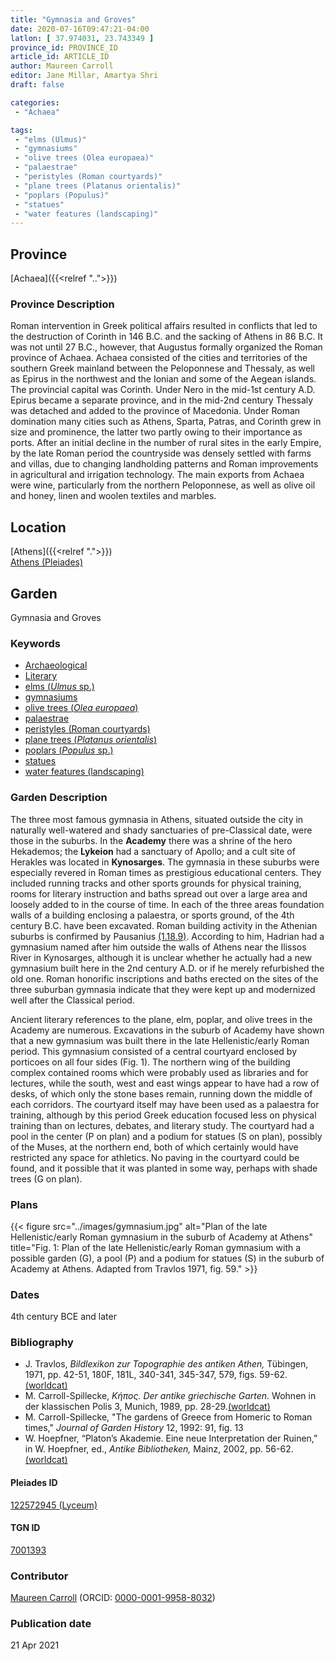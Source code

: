 ```yaml
---
title: "Gymnasia and Groves"
date: 2020-07-16T09:47:21-04:00
latlon: [ 37.974031, 23.743349 ]
province_id: PROVINCE_ID
article_id: ARTICLE_ID
author: Maureen Carroll
editor: Jane Millar, Amartya Shri
draft: false

categories:
 - "Achaea"

tags:
 - "elms (Ulmus)"
 - "gymnasiums"
 - "olive trees (Olea europaea)"
 - "palaestrae"
 - "peristyles (Roman courtyards)"
 - "plane trees (Platanus orientalis)"
 - "poplars (Populus)"
 - "statues"
 - "water features (landscaping)"
---
```


## Province

[Achaea]({{<relref "..">}})

### Province Description

Roman intervention in Greek political affairs resulted in conflicts that led to the destruction of Corinth in 146 B.C. and the sacking of Athens in 86 B.C. It was not until 27 B.C., however, that Augustus formally organized the Roman province of Achaea. Achaea consisted of the cities and territories of the southern Greek mainland between the Peloponnese and Thessaly, as well as Epirus in the northwest and the Ionian and some of the Aegean islands.
The provincial capital was Corinth. Under Nero in the mid-1st century A.D. Epirus became a separate province, and in the mid-2nd century Thessaly was detached and added to the province of Macedonia. Under Roman domination many cities such as Athens, Sparta, Patras, and Corinth grew in size and prominence, the latter two partly owing to their importance as ports.  After an initial decline in the number of rural sites in the early Empire, by the late Roman period the countryside was densely settled with farms and villas, due to changing landholding patterns and Roman improvements in agricultural and irrigation technology. The main exports from Achaea were wine, particularly from the northern Peloponnese, as well as olive oil and honey, linen and woolen textiles and marbles.

## Location

[Athens]({{<relref ".">}}) \
[Athens (Pleiades)](https://pleiades.stoa.org/places/579885)

<!--### Location Description-->

<!-- LEAVE THIS BLANK FOR NOW -->

<!--## Sublocation-->

<!--
[AREA WITHIN LOCATION, LIKE “PALATINE HILL”](GEOREFERENCE LINK)
A sublocation is any area larger than an individual garden, but located within a location. I would always try to include a link to a controlled vocabulary here if possible. This ID may well be different from the Garden ID, e.g., Pompeii versus a Garden in one of the houses which has its own Pleiades ID.
-->

<!--### Sublocation Description-->

<!-- DESCRIPTION -->

## Garden

Gymnasia and Groves

### Keywords
- [Archaeological](#)
- [Literary](#)
- [elms (*Ulmus* sp.)](http://powo.science.kew.org/taxon/urn:lsid:ipni.org:names:30004945-2)
- [gymnasiums](http://vocab.getty.edu/page/aat/300007297)
- [olive trees (*Olea europaea*)](http://powo.science.kew.org/taxon/610675-1)
- [palaestrae](http://vocab.getty.edu/page/aat/300007301)
- [peristyles (Roman courtyards)](http://vocab.getty.edu/page/aat/300080971)
- [plane trees (*Platanus orientalis*)](http://powo.science.kew.org/taxon/urn:lsid:ipni.org:names:685873-1)
- [poplars (*Populus* sp.)](http://powo.science.kew.org/taxon/328417-2)
- [statues](http://vocab.getty.edu/page/aat/300047600)
- [water features (landscaping)](http://vocab.getty.edu/page/aat/300180674)

### Garden Description

The three most famous gymnasia in Athens, situated outside the city in naturally well-watered and shady sanctuaries of pre-Classical date, were those in the suburbs.  In the **Academy** there was a shrine of the hero Hekademos; the **Lykeion** had a sanctuary of Apollo; and a cult site of Herakles was located in **Kynosarges**.  The gymnasia in these suburbs were especially revered in Roman times as prestigious educational centers.  They included running tracks and other sports grounds for physical training, rooms for literary instruction and baths spread out over a large area and loosely added to in the course of time.  In each of the three areas foundation walls of a building enclosing a palaestra, or sports ground, of the 4th century B.C. have been excavated.  Roman building activity in the Athenian suburbs is confirmed by Pausanius [(1.18.9)](http://data.perseus.org/citations/urn:cts:greekLit:tlg0525.tlg001.perseus-eng1:1.18). According to him, Hadrian had a gymnasium named after him outside the walls of Athens near the Ilissos River in Kynosarges, although it is unclear whether he actually had a new gymnasium built here in the 2nd century A.D. or if he merely refurbished the old one.  Roman honorific inscriptions and baths erected on the sites of the three suburban gymnasia indicate that they were kept up and modernized well after the Classical period.

Ancient literary references to the plane, elm, poplar, and olive trees in the Academy are numerous.  Excavations in the suburb of Academy have shown that a new gymnasium was built there in the late Hellenistic/early Roman period.  This gymnasium consisted of a central courtyard enclosed by porticoes on all four sides (Fig. 1). The northern wing of the building complex contained rooms which were probably used as libraries and for lectures, while the south, west and east wings appear to have had a row of desks, of which only the stone bases remain, running down the middle of each corridors. The courtyard itself may have been used as a palaestra for training, although by this period Greek education focused less on physical training than on lectures, debates, and literary study.  The courtyard had a pool in the center (P on plan) and a podium for statues (S on plan), possibly of the Muses, at the northern end, both of which certainly would have restricted any space for athletics.   No paving in the courtyard could be found, and it possible that it was planted in some way, perhaps with shade trees (G on plan).

<!--### Maps-->

<!--
{{< figure src="../images/image_name.ext" alt="alt_text" title="CAPTION" >}}
-->

### Plans

{{< figure src="../images/gymnasium.jpg" alt="Plan of the late Hellenistic/early Roman gymnasium in the suburb of Academy at Athens" title="Fig. 1: Plan of the late Hellenistic/early Roman gymnasium with a possible garden (G), a pool (P) and a podium for statues (S) in the suburb of Academy at Athens. Adapted from Travlos 1971, fig. 59." >}}

<!--### Images-->

<!--
{{< figure src="../images/image_name.ext" alt="alt_text" title="CAPTION" >}}
-->

### Dates
4th century BCE and later

### Bibliography

* J. Travlos, *Bildlexikon zur Topographie des antiken Athen,* Tübingen, 1971, pp. 42-51, 180F, 181L, 340-341, 345-347, 579, figs. 59-62. [(worldcat)](http://www.worldcat.org/oclc/1024546553)
* M. Carroll-Spillecke, *Κήπος. Der antike griechische Garten.* Wohnen in der klassischen Polis 3, Munich, 1989, pp. 28-29.[(worldcat)](http://www.worldcat.org/oclc/491757120)
* M. Carroll-Spillecke, "The gardens of Greece from Homeric to Roman times," *Journal of Garden History* 12, 1992: 91, fig. 13  
* W. Hoepfner, “Platon’s Akademie. Eine neue Interpretation der Ruinen,” in W. Hoepfner, ed., *Antike Bibliotheken,* Mainz, 2002, pp. 56-62. [(worldcat)](http://www.worldcat.org/oclc/180882710)

<!--#### Periodo ID-->

<!-- [PERIODO_ID](https://pleiades.stoa.org/places/PLEIADES_ID) -->

#### Pleiades ID

[122572945 (Lyceum)](https://pleiades.stoa.org/places/122572945)

#### TGN ID

[7001393](http://vocab.getty.edu/page/tgn/7001393)

### Contributor

[Maureen Carroll](link) (ORCID: [0000-0001-9958-8032](https://orcid.org/0000-0001-9958-8032))

### Publication date


21 Apr 2021

<!--### Related articles-->

<!-- Links to other related articles. Leave blank for now -->
